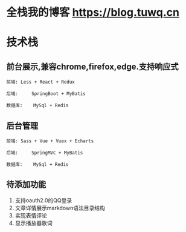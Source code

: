 # 全栈我的博客 https://blog.tuwq.cn
# 技术栈
## 前台展示,兼容chrome,firefox,edge.支持响应式
	前端:	Less + React + Redux
	
	后端: 	SpringBoot + MyBatis
	
	数据库:	MySql + Redis

## 后台管理
	前端:	Sass + Vue + Vuex + Echarts
	
	后端: 	SpringMVC + MyBatis 
	
	数据库:	MySql + Redis

## 待添加功能
1. 支持oauth2.0的QQ登录
2. 文章详情展示markdown语法目录结构
3. 实现表情评论
4. 显示播放器歌词
